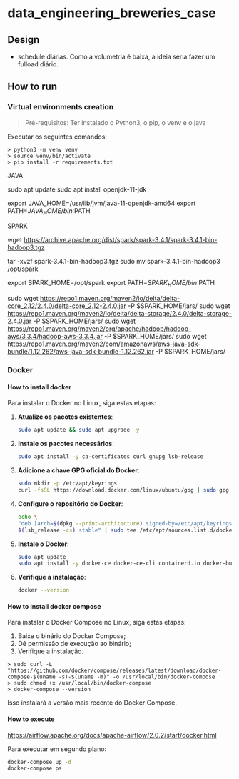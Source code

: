 # data_engineering_breweries_case

<!-- Sumário? -->

## Design
<!--Tabela com volumetria...-->
- schedule diárias. Como a volumetria é baixa, a ideia seria fazer um fulload diário. 

## How to run

<!-- CRIAR UM ARQUIVO SHELL PARA EXECUTAR TUDO DE UMA VEZ? -->

### Virtual environments creation

> Pré-requisitos: Ter instalado o Python3, o pip, o venv e o java

Executar os seguintes comandos:

```Shell
> python3 -m venv venv
> source venv/bin/activate
> pip install -r requirements.txt
```

JAVA

sudo apt update
sudo apt install openjdk-11-jdk

export JAVA_HOME=/usr/lib/jvm/java-11-openjdk-amd64
export PATH=$JAVA_HOME/bin:$PATH

SPARK

wget https://archive.apache.org/dist/spark/spark-3.4.1/spark-3.4.1-bin-hadoop3.tgz

tar -xvzf spark-3.4.1-bin-hadoop3.tgz
sudo mv spark-3.4.1-bin-hadoop3 /opt/spark

export SPARK_HOME=/opt/spark
export PATH=$SPARK_HOME/bin:$PATH

<!-- Configurar jars necessários para executar os testes unitários -->
sudo wget https://repo1.maven.org/maven2/io/delta/delta-core_2.12/2.4.0/delta-core_2.12-2.4.0.jar -P $SPARK_HOME/jars/
sudo wget https://repo1.maven.org/maven2/io/delta/delta-storage/2.4.0/delta-storage-2.4.0.jar -P $SPARK_HOME/jars/
sudo wget https://repo1.maven.org/maven2/org/apache/hadoop/hadoop-aws/3.3.4/hadoop-aws-3.3.4.jar -P $SPARK_HOME/jars/
sudo wget https://repo1.maven.org/maven2/com/amazonaws/aws-java-sdk-bundle/1.12.262/aws-java-sdk-bundle-1.12.262.jar -P $SPARK_HOME/jars/


### Docker

#### How to install docker

Para instalar o Docker no Linux, siga estas etapas:

1. **Atualize os pacotes existentes**:
   ```bash
   sudo apt update && sudo apt upgrade -y
   ```

2. **Instale os pacotes necessários**:
   ```bash
   sudo apt install -y ca-certificates curl gnupg lsb-release
   ```

3. **Adicione a chave GPG oficial do Docker**:
   ```bash
   sudo mkdir -p /etc/apt/keyrings
   curl -fsSL https://download.docker.com/linux/ubuntu/gpg | sudo gpg --dearmor -o /etc/apt/keyrings/docker.gpg
   ```

4. **Configure o repositório do Docker**:
   ```bash
   echo \
   "deb [arch=$(dpkg --print-architecture) signed-by=/etc/apt/keyrings/docker.gpg] https://download.docker.com/linux/ubuntu \
   $(lsb_release -cs) stable" | sudo tee /etc/apt/sources.list.d/docker.list > /dev/null
   ```

5. **Instale o Docker**:
   ```bash
   sudo apt update
   sudo apt install -y docker-ce docker-ce-cli containerd.io docker-buildx-plugin docker-compose-plugin
   ```

6. **Verifique a instalação**:
   ```bash
   docker --version
   ```

#### How to install docker compose

Para instalar o Docker Compose no Linux, siga estas etapas:

1. Baixe o binário do Docker Compose;
2. Dê permissão de execução ao binário;
3. Verifique a instalação.

```Shell
> sudo curl -L "https://github.com/docker/compose/releases/latest/download/docker-compose-$(uname -s)-$(uname -m)" -o /usr/local/bin/docker-compose
> sudo chmod +x /usr/local/bin/docker-compose
> docker-compose --version
```

Isso instalará a versão mais recente do Docker Compose.


#### How to execute 

https://airflow.apache.org/docs/apache-airflow/2.0.2/start/docker.html

Para executar em segundo plano:

```bash
docker-compose up -d
docker-compose ps
```
